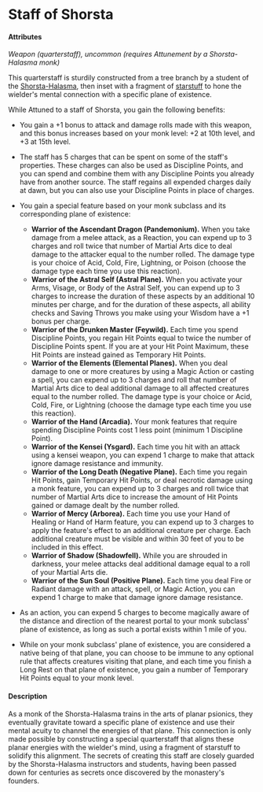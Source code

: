 # Staff of Shorsta

#### Attributes

_Weapon (quarterstaff), uncommon (requires Attunement by a Shorsta-Halasma monk)_

This quarterstaff is sturdily constructed from a tree branch by a student of the [Shorsta-Halasma](../organizations/shorsta-halasma/shorsta-halasma.md), then inset with a fragment of [starstuff](starstuff.md) to hone the wielder's mental connection with a specific plane of existence.

While Attuned to a staff of Shorsta, you gain the following benefits:

- You gain a +1 bonus to attack and damage rolls made with this weapon, and this bonus increases based on your monk level: +2 at 10th level, and +3 at 15th level.
- The staff has 5 charges that can be spent on some of the staff's properties. These charges can also be used as Discipline Points, and you can spend and combine them with any Discipline Points you already have from another source. The staff regains all expended charges daily at dawn, but you can also use your Discipline Points in place of charges.
- You gain a special feature based on your monk subclass and its corresponding plane of existence:

  - **Warrior of the Ascendant Dragon (Pandemonium).** When you take damage from a melee attack, as a Reaction, you can expend up to 3 charges and roll twice that number of Martial Arts dice to deal damage to the attacker equal to the number rolled. The damage type is your choice of Acid, Cold, Fire, Lightning, or Poison (choose the damage type each time you use this reaction).
  - **Warrior of the Astral Self (Astral Plane).** When you activate your Arms, Visage, or Body of the Astral Self, you can expend up to 3 charges to increase the duration of these aspects by an additional 10 minutes per charge, and for the duration of these aspects, all ability checks and Saving Throws you make using your Wisdom have a +1 bonus per charge.
  - **Warrior of the Drunken Master (Feywild).** Each time you spend Discipline Points, you regain Hit Points equal to twice the number of Discipline Points spent. If you are at your Hit Point Maximum, these Hit Points are instead gained as Temporary Hit Points.
  - **Warrior of the Elements (Elemental Planes).** When you deal damage to one or more creatures by using a Magic Action or casting a spell, you can expend up to 3 charges and roll that number of Martial Arts dice to deal additional damage to all affected creatures equal to the number rolled. The damage type is your choice or Acid, Cold, Fire, or Lightning (choose the damage type each time you use this reaction).
  - **Warrior of the Hand (Arcadia).** Your monk features that require spending Discipline Points cost 1 less point (minimum 1 Discipline Point).
  - **Warrior of the Kensei (Ysgard).** Each time you hit with an attack using a kensei weapon, you can expend 1 charge to make that attack ignore damage resistance and immunity.
  - **Warrior of the Long Death (Negative Plane).** Each time you regain Hit Points, gain Temporary Hit Points, or deal necrotic damage using a monk feature, you can expend up to 3 charges and roll twice that number of Martial Arts dice to increase the amount of Hit Points gained or damage dealt by the number rolled.
  - **Warrior of Mercy (Arborea).** Each time you use your Hand of Healing or Hand of Harm feature, you can expend up to 3 charges to apply the feature's effect to an additional creature per charge. Each additional creature must be visible and within 30 feet of you to be included in this effect.
  - **Warrior of Shadow (Shadowfell).** While you are shrouded in darkness, your melee attacks deal additional damage equal to a roll of your Martial Arts die.
  - **Warrior of the Sun Soul (Positive Plane).** Each time you deal Fire or Radiant damage with an attack, spell, or Magic Action, you can expend 1 charge to make that damage ignore damage resistance.

- As an action, you can expend 5 charges to become magically aware of the distance and direction of the nearest portal to your monk subclass' plane of existence, as long as such a portal exists within 1 mile of you.
- While on your monk subclass' plane of existence, you are considered a native being of that plane, you can choose to be immune to any optional rule that affects creatures visiting that plane, and each time you finish a Long Rest on that plane of existence, you gain a number of Temporary Hit Points equal to your monk level.

#### Description

As a monk of the Shorsta-Halasma trains in the arts of planar psionics, they eventually gravitate toward a specific plane of existence and use their mental acuity to channel the energies of that plane. This connection is only made possible by constructing a special quarterstaff that aligns these planar energies with the wielder's mind, using a fragment of starstuff to solidify this alignment. The secrets of creating this staff are closely guarded by the Shorsta-Halasma instructors and students, having been passed down for centuries as secrets once discovered by the monastery's founders.
